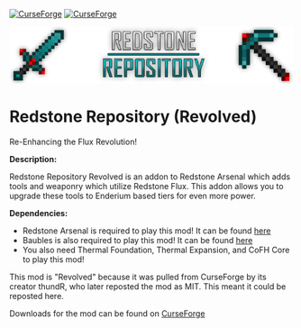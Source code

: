 [![CurseForge](http://cf.way2muchnoise.eu/redstone-repository-revolved.svg)](https://www.curseforge.com/minecraft/mc-mods/redstone-repository-revolved)
[![CurseForge](http://cf.way2muchnoise.eu/versions/redstone-repository-revolved.svg)](https://www.curseforge.com/minecraft/mc-mods/redstone-repository-revolved)

![Redstone Repository Revolved Logo](https://raw.githubusercontent.com/EpicSquid/Redstone-Repository/master/src/main/resources/assets/redstonerepository/logo.png "Redstone Repository Revolved Logo")

# Redstone Repository (Revolved)
Re-Enhancing the Flux Revolution!

**Description:**

Redstone Repository Revolved is an addon to Redstone Arsenal which adds tools and weaponry which utilize Redstone Flux.
This addon allows you to upgrade these tools to Enderium based tiers for even more power.


**Dependencies:**

- Redstone Arsenal is required to play this mod! It can be found [here](https://www.curseforge.com/minecraft/mc-mods/redstone-arsenal "Redstone Arsenal Link")
- Baubles is also required to play this mod! It can be found [here](https://www.curseforge.com/minecraft/mc-mods/baubles "Baubles Link")
- You also need Thermal Foundation, Thermal Expansion, and CoFH Core to play this mod!

This mod is "Revolved" because it was pulled from CurseForge by its creator thundR, who later reposted the mod as MIT. This meant it could be reposted here.

Downloads for the mod can be found on [CurseForge](https://www.curseforge.com/minecraft/mc-mods/redstone-repository-revolved "CurseForge - Redstone Repository Revolved")
